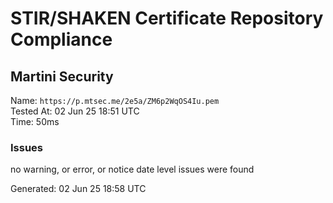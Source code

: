 # STIR/SHAKEN Certificate Repository Compliance

## Martini Security

Name: `https://p.mtsec.me/2e5a/ZM6p2WqOS4Iu.pem`\
Tested At: 02 Jun 25 18:51 UTC\
Time: 50ms

### Issues

no warning, or error, or notice date level issues were found

Generated: 02 Jun 25 18:58 UTC